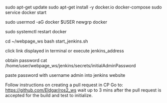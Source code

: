 sudo apt-get update
sudo apt-get install -y docker.io docker-compose
sudo service docker start

sudo usermod -aG docker $USER
newgrp docker

sudo systemctl restart docker

cd ~/webpage_ws
bash start_jenkins.sh

click link displayed in terminal or execute
jenkins_address

obtain password
cat /home/user/webpage_ws/jenkins/secrets/initialAdminPassword

paste password with username admin into jenkins website

Follow instructions on creating a pull request in CP
Go to:
https://github.com/Eldgar/ros2_ws
wait up to 3 mins after the pull request is accepted for the build and test to initialize.